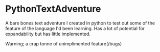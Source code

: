 # PythonTextAdventure
A bare bones text adventure I created in python to test out some of the feature of the language I'd been learning. Has a lot of potential for expandability but has little implemented.

Warning; a crap tonne of unimplimented feature(/bugs)
